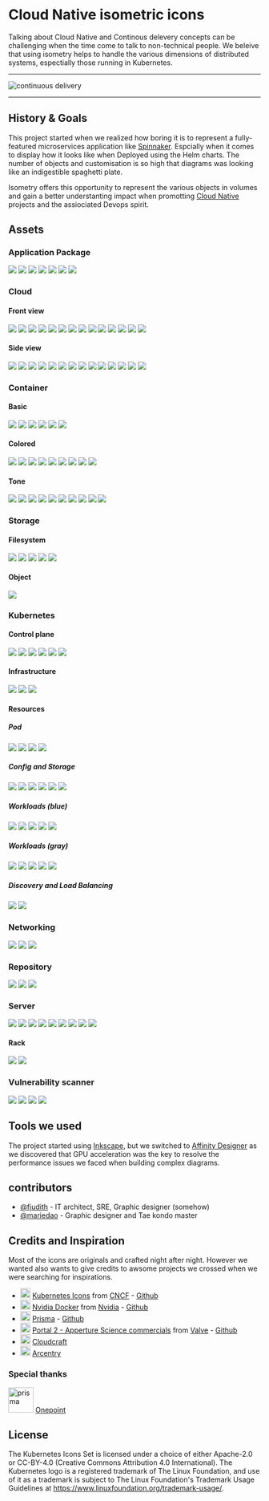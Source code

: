 # Cloud Native isometric icons

Talking about Cloud Native and Continous delevery concepts can be challenging when the time come to talk to non-technical people.
We beleive that using isometry helps to handle the various dimensions of distributed systems, espectially those running in Kubernetes.

---

![continuous delivery](./docs/media/continuous_delivery_v3.0.0.png)

---

## History & Goals

This project started when we realized how boring it is to represent a fully-featured microservices application like [Spinnaker](https://www.spinnaker.io). Espcially when it comes to display how it looks like when Deployed using the Helm charts.
The number of objects and customisation is so high that diagrams was looking like an indigestible spaghetti plate.

Isometry offers this opportunity to represent the various objects in volumes and gain a better understanting impact when promotting [Cloud Native](https://cncf.io) projects and the assiociated Devops spirit.

## Assets

### Application Package

![](./png/application-package/librairies-128.png)
![](./png/application-package/single_process-128.png)
![](./png/application-package/software_package_black-128.png)
![](./png/application-package/software_package_cyan-128.png)
![](./png/application-package/software_package_magenta-128.png)
![](./png/application-package/software_package_metal-128.png)
![](./png/application-package/software_package_yellow-128.png)

### Cloud

#### Front view

![](./png/cloud/alibaba_front-128.png)
![](./png/cloud/aws_front-128.png)
![](./png/cloud/azure_front-128.png)
![](./png/cloud/cloud_black_front-128.png)
![](./png/cloud/cloud_cyan_front-128.png)
![](./png/cloud/cloud_magenta_front-128.png)
![](./png/cloud/cloud_white_front-128.png)
![](./png/cloud/cloud_yellow_front-128.png)
![](./png/cloud/digitalocean_front-128.png)
![](./png/cloud/gcp_front-128.png)
![](./png/cloud/hetzner_front-128.png)
![](./png/cloud/kubernetes_front-128.png)
![](./png/cloud/oracle_front-128.png)
![](./png/cloud/scaleway_front-128.png)

#### Side view

![](./png/cloud/alibaba_side-128.png)
![](./png/cloud/aws_side-128.png)
![](./png/cloud/azure_side-128.png)
![](./png/cloud/cloud_black_side-128.png)
![](./png/cloud/cloud_cyan_side-128.png)
![](./png/cloud/cloud_magenta_side-128.png)
![](./png/cloud/cloud_white_side-128.png)
![](./png/cloud/cloud_yellow_side-128.png)
![](./png/cloud/digitalocean_side-128.png)
![](./png/cloud/gcp_side-128.png)
![](./png/cloud/hetzner_side-128.png)
![](./png/cloud/kubernetes_side-128.png)
![](./png/cloud/oracle_side-128.png)
![](./png/cloud/scaleway_side-128.png)


### Container

#### Basic

![](./png/container/container_tone_metal-128.png)
![](./png/container/container_logging-128.png)
![](./png/container/container_monitoring-128.png)
![](./png/container/container_tone_metal_open-128.png)
![](./png/container/container_tone_metal_open_insert-128.png)
![](./png/container/container-deconstructed-128.png)

#### Colored

![](./png/container/container_black-128.png)
![](./png/container/container_blue-128.png)
![](./png/container/container_cyan-128.png)
![](./png/container/container_magenta-128.png)
![](./png/container/container_orange-128.png)
![](./png/container/container_purple-128.png)
![](./png/container/container_red-128.png)
![](./png/container/container_white-128.png)
![](./png/container/container_yellow-128.png)

#### Tone

![](./png/container/container_tone_azure-128.png)
![](./png/container/container_tone_banana-128.png)
![](./png/container/container_tone_carrot-128.png)
![](./png/container/container_tone_emeraude-128.png)
![](./png/container/container_tone_grape-128.png)
![](./png/container/container_tone_lagoon-128.png)
![](./png/container/container_tone_petrol-128.png)
![](./png/container/container_tone_poussin-128.png)
![](./png/container/container_tone_raspberry-128.png)
![](./png/container/container_tone_sapphire-128.png)

### Storage

#### Filesystem

![](./png/storage/filesystem/code-128.png)
![](./png/storage/filesystem/documents-128.png)
![](./png/storage/filesystem/folder-128.png)
![](./png/storage/filesystem/index-128.png)
![](./png/storage/filesystem/intelligence-128.png)

#### Object

![](./png/storage/object/object-store-128.png)


### Kubernetes

#### Control plane

![](./png/kubernetes/control-plane/apiserver-128.png)
![](./png/kubernetes/control-plane/cloud-controller-manager-128.png)
![](./png/kubernetes/control-plane/controller-manager-128.png)
![](./png/kubernetes/control-plane/kube-proxy-128.png)
![](./png/kubernetes/control-plane/kubelet-128.png)
![](./png/kubernetes/control-plane/scheduler-128.png)

#### Infrastructure

![](./png/kubernetes/infrastructure/etcd-128.png)
![](./png/kubernetes/infrastructure/master-128.png)
![](./png/kubernetes/infrastructure/node-128.png)

#### Resources

##### Pod

![](./png/kubernetes/resources/pod-128.png)
![](./png/kubernetes/resources/pod_sidecar-1-128.png)
![](./png/kubernetes/resources/pod_sidecar-2-128.png)
![](./png/kubernetes/resources/pod_sidecar-3-128.png)

##### Config and Storage

![](./png/kubernetes/resources/configmap-128.png)
![](./png/kubernetes/resources/pv-128.png)
![](./png/kubernetes/resources/pvc-128.png)
![](./png/kubernetes/resources/secret-128.png)
![](./png/kubernetes/resources/vol-mount_front-128.png)
![](./png/kubernetes/resources/vol-mount_side-128.png)

##### Workloads (blue)

![](./png/kubernetes/resources/cronjob-128.png)
![](./png/kubernetes/resources/daemonset-128.png)
![](./png/kubernetes/resources/deployment-128.png)
![](./png/kubernetes/resources/job-128.png)
![](./png/kubernetes/resources/statefulset-128.png)

##### Workloads (gray)

![](./png/kubernetes/resources/cronjob_gray-128.png)
![](./png/kubernetes/resources/daemonset_gray-128.png)
![](./png/kubernetes/resources/deployment_gray-128.png)
![](./png/kubernetes/resources/job_gray-128.png)
![](./png/kubernetes/resources/statefulset_gray-128.png)

##### Discovery and Load Balancing

![](./png/kubernetes/resources/svc-128.png)
![](./png/kubernetes/resources/ingress-128.png)

### Networking

![](./png/networking/dns-128.png)
![](./png/networking/internet-128.png)
![](./png/networking/load-balancer-128.png)

### Repository

![](./png/repository/code-repository-128.png)
![](./png/repository/container-registry-128.png)
![](./png/repository/mixed-repository-128.png)

### Server

![](./png/server/micro-virtual-machine-128.png)
![](./png/server/server_partitionned-128.png)
![](./png/server/server_single_partition-128.png)
![](./png/server/server_slim-128.png)
![](./png/server/server-cube-128.png)
![](./png/server/server-128.png)
![](./png/server/storage-server-hdd-128.png)
![](./png/server/storage-server-ssd-128.png)
![](./png/server/virtual-machine-128.png)

#### Rack

![](./png/server/server-rack-hdd-128.png)
![](./png/server/server-rack-ssd-128.png)

### Vulnerability scanner

![](./png/vulnerability-scanner/sniffer-dog_front-128.png)
![](./png/vulnerability-scanner/sniffer-dog_side-128.png)
![](./png/vulnerability-scanner/sniffer-dog_rear_front-128.png)
![](./png/vulnerability-scanner/sniffer-dog_rear_side-128.png)

## Tools we used

The project started using [Inkscape](https://inkspace.org), but we switched to [Affinity Designer](https://affinity.serif.com) as we discovered that GPU acceleration was the key to resolve the performance issues we faced when building complex diagrams.

## contributors

- [@fjudith](https://github.com/fjudith) - IT architect, SRE, Graphic designer (somehow)
- [@mariedao](https://github.com/mariedao) - Graphic designer and Tae kondo master

## Credits and Inspiration 

Most of the icons are originals and crafted night after night.
However we wanted also wants to give credits to awsome projects we crossed when we were searching for inspirations.

- <img src="https://avatars1.githubusercontent.com/u/13455738?s=200&v=4" alt="prisma" width="20px"/> [Kubernetes Icons](https://github.com/kubernetes/community/tree/master/icons) from [CNCF](https://cncf.io) - [Github](https://github.com/cncf)
- <img src="https://avatars2.githubusercontent.com/u/1728152?s=200&v=4" alt="prisma" width="20px"/> [Nvidia Docker](https://devblogs.nvidia.com/gpu-containers-runtime) from [Nvidia](https://nvidia.com) - [Github](https://github.com/nvidia)
- <img src="https://avatars1.githubusercontent.com/u/17219288?s=200&v=4" alt="prisma" width="20px"/> [Prisma](<https://www.prisma.io>) - [Github](prisma)
- <img src="https://avatars0.githubusercontent.com/u/3082775?s=200&v=4" alt="prisma" width="20px"/> [Portal 2 - Apperture Science commercials](https://www.youtube.com/playlist?list=PL8kpaSMMKX77pkOQzuZfuL3wtX0kvKW3u) from [Valve](https://www.valvesoftware.com) - [Github](https://github.com/ValveSoftware)
- <img src="https://pbs.twimg.com/profile_images/717809023823642624/6H0pvx8y_400x400.jpg" alt="prisma" width="20px"/> [Cloudcraft](https://cloudcraft.com)
- <img src="https://pbs.twimg.com/profile_images/986593959681187840/LG5uMkl8_400x400.jpg" alt="prisma" width="20px"/> [Arcentry](https://arcentry.com)

### Special thanks

<img src="https://pbs.twimg.com/profile_images/1095726076007993344/4M9DRP79.png" alt="prisma" width="50px"/> [Onepoint](https://groupeonepoint.com)

## License

The Kubernetes Icons Set is licensed under a choice of either Apache-2.0 or CC-BY-4.0 (Creative Commons Attribution 4.0 International). The Kubernetes logo is a registered trademark of The Linux Foundation, and use of it as a trademark is subject to The Linux Foundation's Trademark Usage Guidelines at https://www.linuxfoundation.org/trademark-usage/.